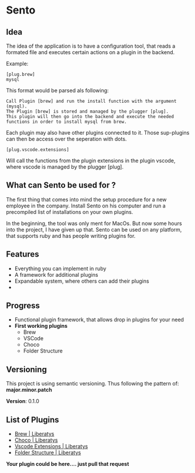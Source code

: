 # Sento

## Idea
The idea of the application is to have a configuration tool, that reads a formated file and executes certain actions on a plugin in the backend. 

Example:

    [plug.brew]
    mysql

This format would be parsed als following:

    Call Plugin [brew] and run the install function with the argument (mysql).
    The Plugin [brew] is stored and managed by the plugger [plug].
    This plugin will then go into the backend and execute the needed functions in order to install mysql from brew.

Each plugin may also have other plugins connected to it. Those sup-plugins can then be access over the seperation with dots.

    [plug.vscode.extensions]

Will call the functions from the plugin extensions in the plugin vscode, where vscode is managed by the plugger [plug].

## What can Sento be used for ? 

The first thing that comes into mind the setup procedure for a new employee in the company. 
Install Sento on his computer and run a precompiled list of installations on your own plugins.

In the beginning, the tool was only ment for MacOs. But now some hours into the project, I have given up that.
Sento can be used on any platform, that supports ruby and has people writing plugins for.

## Features

* Everything you can implement in ruby
* A framework for additional plugins
* Expandable system, where others can add their plugins
* 

## Progress

* Functional plugin framework, that allows drop in plugins for your need
* **First working plugins**
  * Brew
  * VSCode
  * Choco
  * Folder Structure

## Versioning
This project is using semantic versioning. 
Thus following the pattern of: **major.minor.patch**

**Version**: 0.1.0



## List of Plugins
* [Brew | Liberatys](Plugins/Brew.md)
* [Choco | Liberatys](Plugins/Choco.md)
* [Vscode Extensions | Liberatys](Plugins/VSCode_Extensions.md)
* [Folder Structure | Liberatys](Plugins/Folder_Structure.md)


**Your plugin could be here.... just pull that request**

